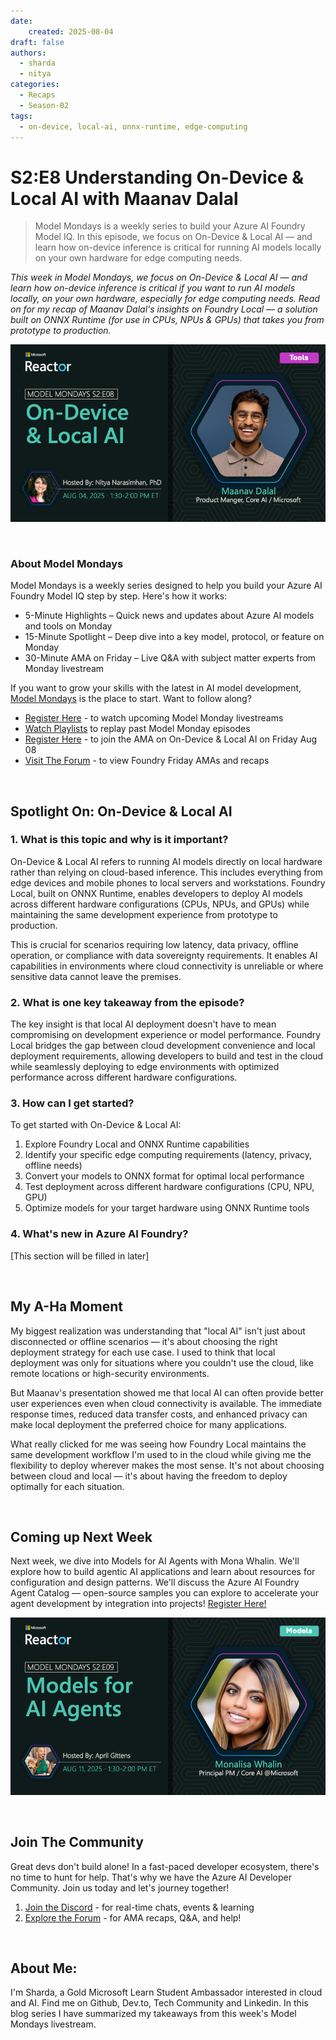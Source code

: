 ```yaml
---
date:
    created: 2025-08-04
draft: false
authors: 
  - sharda
  - nitya
categories:
  - Recaps
  - Season-02
tags:
  - on-device, local-ai, onnx-runtime, edge-computing
---
```


# S2:E8 Understanding On-Device & Local AI with Maanav Dalal

> Model Mondays is a weekly series to build your Azure AI Foundry Model IQ. In this episode, we focus on On-Device & Local AI — and learn how on-device inference is critical for running AI models locally on your own hardware for edge computing needs.

_This week in Model Mondays, we focus on On-Device & Local AI — and learn how on-device inference is critical if you want to run AI models locally, on your own hardware, especially for edge computing needs. Read on for my recap of Maanav Dalal's insights on Foundry Local — a solution built on ONNX Runtime (for use in CPUs, NPUs & GPUs) that takes you from prototype to production._

![Card](./../../season-02/img/S2-E8.png)

<br/>

### About Model Mondays

Model Mondays is a weekly series designed to help you build your Azure AI Foundry Model IQ step by step. Here's how it works:

- 5-Minute Highlights – Quick news and updates about Azure AI models and tools on Monday
- 15-Minute Spotlight – Deep dive into a key model, protocol, or feature on Monday
- 30-Minute AMA on Friday – Live Q&A with subject matter experts from Monday livestream

If you want to grow your skills with the latest in AI model development, [Model Mondays](https://aka.ms/model-mondays) is the place to start. Want to follow along?

- [Register Here](https://developer.microsoft.com/en-us/reactor/series/S-1485/?wt.mc_id=studentamb_263805) - to watch upcoming Model Monday livestreams 
- [Watch Playlists](https://aka.ms/model-mondays/playlist) to replay past Model Monday episodes 
- [Register Here](https://discord.gg/azureaifoundry?event=1382863345777901670?wt.mc_id=studentamb_263805) - to join the AMA on On-Device & Local AI on Friday Aug 08
- [Visit The Forum](https://aka.ms/model-mondays/forum?wt.mc_id=studentamb_263805) - to view Foundry Friday AMAs and recaps

<br/>

## Spotlight On: On-Device & Local AI

### 1. What is this topic and why is it important?

On-Device & Local AI refers to running AI models directly on local hardware rather than relying on cloud-based inference. This includes everything from edge devices and mobile phones to local servers and workstations. Foundry Local, built on ONNX Runtime, enables developers to deploy AI models across different hardware configurations (CPUs, NPUs, and GPUs) while maintaining the same development experience from prototype to production.

This is crucial for scenarios requiring low latency, data privacy, offline operation, or compliance with data sovereignty requirements. It enables AI capabilities in environments where cloud connectivity is unreliable or where sensitive data cannot leave the premises.

### 2. What is one key takeaway from the episode?

The key insight is that local AI deployment doesn't have to mean compromising on development experience or model performance. Foundry Local bridges the gap between cloud development convenience and local deployment requirements, allowing developers to build and test in the cloud while seamlessly deploying to edge environments with optimized performance across different hardware configurations.

### 3. How can I get started?

To get started with On-Device & Local AI:
1. Explore Foundry Local and ONNX Runtime capabilities
2. Identify your specific edge computing requirements (latency, privacy, offline needs)
3. Convert your models to ONNX format for optimal local performance
4. Test deployment across different hardware configurations (CPU, NPU, GPU)
5. Optimize models for your target hardware using ONNX Runtime tools

### 4. What's new in Azure AI Foundry?

[This section will be filled in later]

<br/>

## My A-Ha Moment

My biggest realization was understanding that "local AI" isn't just about disconnected or offline scenarios — it's about choosing the right deployment strategy for each use case. I used to think that local deployment was only for situations where you couldn't use the cloud, like remote locations or high-security environments.

But Maanav's presentation showed me that local AI can often provide better user experiences even when cloud connectivity is available. The immediate response times, reduced data transfer costs, and enhanced privacy can make local deployment the preferred choice for many applications.

What really clicked for me was seeing how Foundry Local maintains the same development workflow I'm used to in the cloud while giving me the flexibility to deploy wherever makes the most sense. It's not about choosing between cloud and local — it's about having the freedom to deploy optimally for each situation.

<br/>

## Coming up Next Week

Next week, we dive into Models for AI Agents with Mona Whalin. We'll explore how to build agentic AI applications and learn about resources for configuration and design patterns. We'll discuss the Azure AI Foundry Agent Catalog — open-source samples you can explore to accelerate your agent development by integration into projects! [Register Here!](https://developer.microsoft.com/en-us/reactor/events/26128/)

![Models for AI Agents](./../../season-02/img/S2-E9.png)

<br/>

## Join The Community
Great devs don't build alone! In a fast-paced developer ecosystem, there's no time to hunt for help. That's why we have the Azure AI Developer Community. Join us today and let's journey together!

1. [Join the Discord](https://discord.com/invite/QR3kaErCRx?wt.mc_id=studentamb_263805) - for real-time chats, events & learning
2. [Explore the Forum](https://aka.ms/model-mondays/forum?wt.mc_id=studentamb_263805) - for AMA recaps, Q&A, and help!

<br/>
 
## About Me:
I'm Sharda, a Gold Microsoft Learn Student Ambassador interested in cloud and AI. Find me on Github, Dev.to, Tech Community and Linkedin. In this blog series I have summarized my takeaways from this week's Model Mondays livestream.
